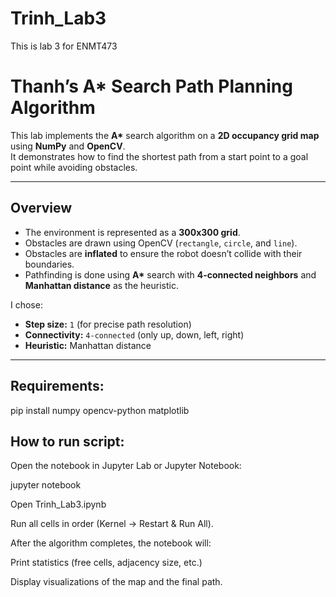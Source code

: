 # Trinh_Lab3
This is lab 3 for ENMT473

# Thanh’s A* Search Path Planning Algorithm

This lab implements the **A\*** search algorithm on a **2D occupancy grid map** using **NumPy** and **OpenCV**.  
It demonstrates how to find the shortest path from a start point to a goal point while avoiding obstacles.

---

## Overview

- The environment is represented as a **300x300 grid**.  
- Obstacles are drawn using OpenCV (`rectangle`, `circle`, and `line`).  
- Obstacles are **inflated** to ensure the robot doesn’t collide with their boundaries.  
- Pathfinding is done using **A\*** search with **4-connected neighbors** and **Manhattan distance** as the heuristic.

I chose:
- **Step size:** `1` (for precise path resolution)
- **Connectivity:** `4-connected` (only up, down, left, right)
- **Heuristic:** Manhattan distance

---

## Requirements:
pip install numpy opencv-python matplotlib

## How to run script:
Open the notebook in Jupyter Lab or Jupyter Notebook:

jupyter notebook

Open Trinh_Lab3.ipynb

Run all cells in order (Kernel → Restart & Run All).

After the algorithm completes, the notebook will:

Print statistics (free cells, adjacency size, etc.)

Display visualizations of the map and the final path.


